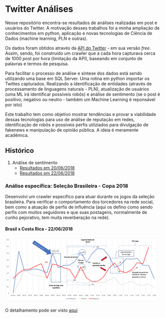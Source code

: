 # Twitter Análises

<p>
Nesse repositório encontra-se resultados de análises realizadas em post e usuários do Twitter. A motivação desses trabalhos foi a minha ampliação de conhecimentos em python, aplicação e novas tecnologias de Ciência de Dados (machine learning, PLN e outras).
</p>
<p>
Os dados foram obtidos através da  <a href='https://developer.twitter.com/en/docs/tweets/timelines/api-reference/get-statuses-user_timeline.html' target= '_blank'>API do Twitter</a> - em sua versão <i>free</i>. Assim, sendo, foi construído um crawler que a cada hora capturava cerca de 1000 post por hora (limitação da API), baseando em conjunto de palavras e termos de pesquisa.
</p>
<p>
Para facilitar o processo de análise e síntese dos dados está sendo utilizando uma base em SQL Server. Uma rotina em python importar os Twittes capturados. Realizando a identificação de entidades (através de processamento de linguagens naturais - PLN), atualização de usuários (uma ML irá identificar possíveis robôs) e análise de sentimento (se o post é positivo, negativo ou neutro - também um Machine Learning é reponsável por isto)
</p>

<p>
Este trabalho tem como objetivo mostrar tendências e provar a viabilidade dessas tecnologias para uso de análise de reputação em redes, identificação de robôs e possíveis perfis utilziados para divulgação de fakenews e manipulação de opinião pública. A ideia é meramente acadêmica.
</p>

## Histórico

<ol>
  <li> Análise de sentimento
      <ul>
         <li><a href='https://github.com/danielboliveira/TwitterAnalises/blob/master/Resultados%20An%C3%A1lise%20de%20Sentimentos%20-%2020062018.pdf'> Resultados em 20/06/2018 </a></li>
        <li> <a href='https://github.com/danielboliveira/TwitterAnalises/blob/master/An%C3%A1lise%20Sentimentos%20-%2022062018.pdf'> Resultados em 22/06/2018 </a></li>
    </ul>
  </li>
</ol>

### Análise específica: Seleção Brasileira - Copa 2018

<p>Desenvolvi um crawler específico para atuar durante os jogos da seleção brasileira. Para verificar o comportamento dos torcedores na rede social, bem como a atuação de perfis de influência (aqui os defino como sendo perfis com muitos seguidores e que suas postagens, normalmente de cunho pejorativo, tem muita reverberação na rede).</p>

#### Brasil x Costa Rica - 22/06/2018

<img src = 'https://github.com/danielboliveira/TwitterAnalises/blob/master/Analise_Sentimento_BrasilxCostaRica_22062018.png'>

<p> O detalhamento pode ser visto <a href='https://goo.gl/upWjCE'>aqui</a> </p>

